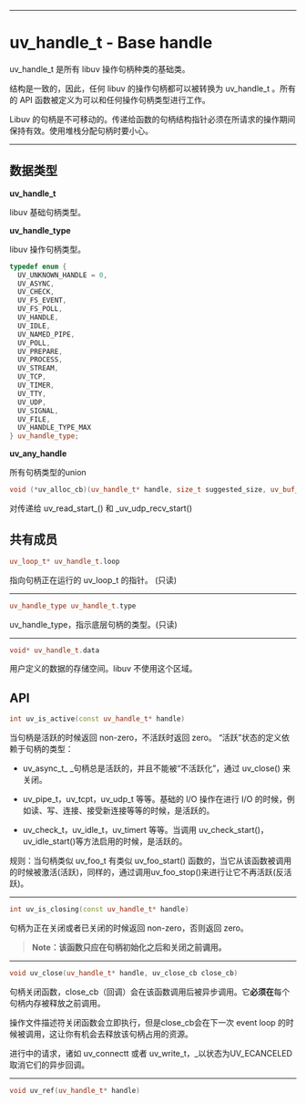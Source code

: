 
---

# uv\_handle\_t - Base handle

uv\_handle\_t 是所有 libuv 操作句柄种类的基础类。

结构是一致的，因此，任何 libuv  的操作句柄都可以被转换为 uv\_handle\_t 。所有的 API 函数被定义为可以和任何操作句柄类型进行工作。

Libuv 的句柄是不可移动的。传递给函数的句柄结构指针必须在所请求的操作期间保持有效。使用堆栈分配句柄时要小心。

---

## 数据类型

**uv\_handle\_t**

libuv 基础句柄类型。

**uv\_handle\_type**

libuv 操作句柄类型。

```cpp
typedef enum {
  UV_UNKNOWN_HANDLE = 0,
  UV_ASYNC,
  UV_CHECK,
  UV_FS_EVENT,
  UV_FS_POLL,
  UV_HANDLE,
  UV_IDLE,
  UV_NAMED_PIPE,
  UV_POLL,
  UV_PREPARE,
  UV_PROCESS,
  UV_STREAM,
  UV_TCP,
  UV_TIMER,
  UV_TTY,
  UV_UDP,
  UV_SIGNAL,
  UV_FILE,
  UV_HANDLE_TYPE_MAX
} uv_handle_type;
```

**uv\_any\_handle**

所有句柄类型的union

```cpp
void (*uv_alloc_cb)(uv_handle_t* handle, size_t suggested_size, uv_buf_t* buf)
```

对传递给 uv\_read\_start\_\(\) 和 \_uv\_udp\_recv\_start\(\)

## 共有成员

```cpp
uv_loop_t* uv_handle_t.loop
```

指向句柄正在运行的 uv\_loop\_t 的指针。 \(只读\)

---

```cpp
uv_handle_type uv_handle_t.type
```

uv\_handle\_type，指示底层句柄的类型。\(只读\)

---

```cpp
void* uv_handle_t.data
```

用户定义的数据的存储空间。libuv 不使用这个区域。

## API

```cpp
int uv_is_active(const uv_handle_t* handle)
```

当句柄是活跃的时候返回 non-zero，不活跃时返回 zero。 “活跃”状态的定义依赖于句柄的类型：

* uv\_async\_t_ _句柄总是活跃的，并且不能被“不活跃化”，通过 uv\_close\(\) 来关闭。

* uv\_pipe\_t，uv\_tcpt，uv\_udp\_t 等等。基础的 I/O 操作在进行 I/O  的时候，例如读、写、连接、接受新连接等等的时候，是活跃的。

* uv\_check\_t，uv\_idle\_t，uv\_timert 等等。当调用 uv\_check\_start\(\)，uv\_idle\_start\(\)等方法启用的时候，是活跃的。

规则：当句柄类似 uv\_foo\_t 有类似 uv\_foo\_start\(\) 函数的，当它从该函数被调用的时候被激活\(活跃\)，同样的，通过调用uv\_foo\_stop\(\)来进行让它不再活跃\(反活跃\)。

---

```cpp
int uv_is_closing(const uv_handle_t* handle)
```

句柄为正在关闭或者已关闭的时候返回 non-zero，否则返回 zero。

> **Note：该函数只应在句柄初始化之后和关闭之前调用。**

---

```cpp
void uv_close(uv_handle_t* handle, uv_close_cb close_cb)
```

句柄关闭函数，close\_cb（回调）会在该函数调用后被异步调用。它**必须在**每个句柄内存被释放之前调用。

操作文件描述符关闭函数会立即执行，但是close\_cb会在下一次 event loop 的时候被调用，这让你有机会去释放该句柄占用的资源。

进行中的请求，诸如 uv\_connectt 或者 uv\_write_t，_以状态为UV\_ECANCELED取消它们的异步回调。

---

```cpp
void uv_ref(uv_handle_t* handle)
```



